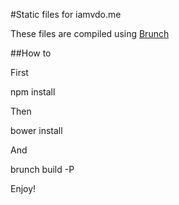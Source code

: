 #Static files for iamvdo.me

These files are compiled using [Brunch](http://github.com/brunch/brunch)

##How to

First

  npm install

Then

  bower install
  
And

  brunch build -P

Enjoy!
